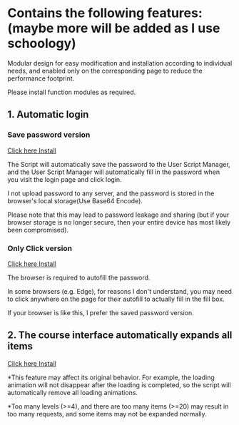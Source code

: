 # Contains the following features: (maybe more will be added as I use schoology)

Modular design for easy modification and installation according to individual needs, and enabled only on the corresponding page to reduce the performance footprint.

Please install function modules as required.

## 1. Automatic login

### Save password version

[Click here Install](https://github.com/wuyilingwei/YigerenUserScript/raw/main/userjs/schoology/Schoology_Auto_login_Spwd.user.js)

The Script will automatically save the password to the User Script Manager, and the User Script Manager will automatically fill in the password when you visit the login page and click login.

I not upload password to any server, and the password is stored in the browser's local storage(Use Base64 Encode).

Please note that this may lead to password leakage and sharing (but if your browser storage is no longer secure, then your entire device has most likely been compromised).

### Only Click version

[Click here Install](https://github.com/wuyilingwei/YigerenUserScript/raw/main/userjs/schoology/Schoology_Auto_login_OCli.user.js)

The browser is required to autofill the password.

In some browsers (e.g. Edge), for reasons I don't understand, you may need to click anywhere on the page for their autofill to actually fill in the fill box.

If your browser is like this, I prefer the saved password version.

## 2. The course interface automatically expands all items

[Click here Install](https://github.com/wuyilingwei/YigerenUserScript/raw/main/userjs/schoology/Schoology_Auto_expand.user.js)

*This feature may affect its original behavior. For example, the loading animation will not disappear after the loading is completed, so the script will automatically remove all loading animations.

*Too many levels (>=4), and there are too many items (>=20) may result in too many requests, and some items may not be expanded normally.
